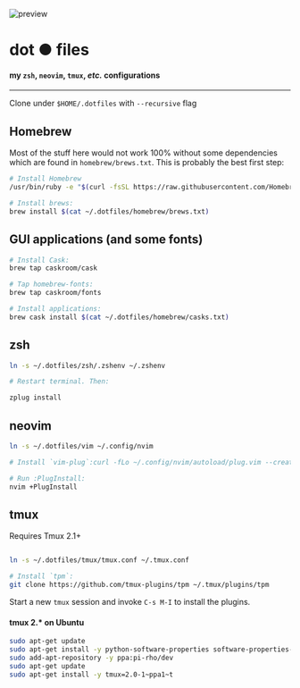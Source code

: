 ![preview](http://i.imgur.com/AVBW9UI.png)

# dot ● files

#### my `zsh`, `neovim`, `tmux`, _etc._ configurations

---

Clone under `$HOME/.dotfiles` with `--recursive` flag


## Homebrew

Most of the stuff here would not work 100% without some dependencies which are found in `homebrew/brews.txt`. This is probably the best first step:

```bash
# Install Homebrew
/usr/bin/ruby -e "$(curl -fsSL https://raw.githubusercontent.com/Homebrew/install/master/install)"

# Install brews:
brew install $(cat ~/.dotfiles/homebrew/brews.txt)
```


## GUI applications (and some fonts)

```bash
# Install Cask:
brew tap caskroom/cask

# Tap homebrew-fonts:
brew tap caskroom/fonts

# Install applications:
brew cask install $(cat ~/.dotfiles/homebrew/casks.txt)
```

## zsh

```bash
ln -s ~/.dotfiles/zsh/.zshenv ~/.zshenv

# Restart terminal. Then:

zplug install
```


## neovim

```bash
ln -s ~/.dotfiles/vim ~/.config/nvim

# Install `vim-plug`:curl -fLo ~/.config/nvim/autoload/plug.vim --create-dirs https://raw.githubusercontent.com/junegunn/vim-plug/master/plug.vim

# Run :PlugInstall:
nvim +PlugInstall
```

## tmux

Requires Tmux 2.1+

```bash

ln -s ~/.dotfiles/tmux/tmux.conf ~/.tmux.conf

# Install `tpm`:
git clone https://github.com/tmux-plugins/tpm ~/.tmux/plugins/tpm
```

Start a new `tmux` session and invoke `C-s M-I` to install the plugins.

#### tmux 2.* on Ubuntu
```bash
sudo apt-get update
sudo apt-get install -y python-software-properties software-properties-common
sudo add-apt-repository -y ppa:pi-rho/dev
sudo apt-get update
sudo apt-get install -y tmux=2.0-1~ppa1~t
```
